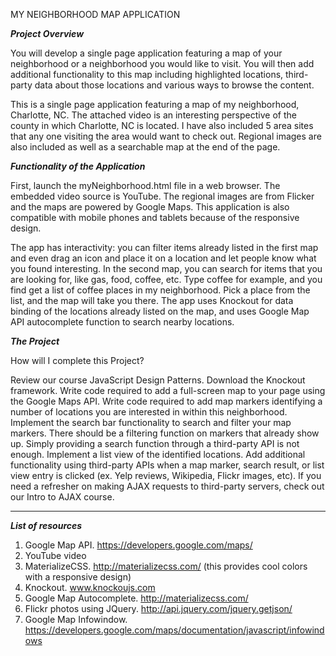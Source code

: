 MY NEIGHBORHOOD MAP APPLICATION


*****Project Overview*****

You will develop a single page application featuring a map of your neighborhood or a neighborhood you would like to visit. You will then add additional functionality to this map including highlighted locations, third-party data about those locations and various ways to browse the content.

This is a single page application featuring a map of my neighborhood, Charlotte, NC. The attached video is an interesting perspective of the county in which Charlotte, NC is located.  I have also included 5 area sites that any one visiting the area would want to check out.  Regional images are also included as well as a searchable map at the end of the page.

*****Functionality of the Application*****

First, launch the myNeighborhood.html file in a web browser. The embedded video source is YouTube. The regional images are from Flicker and the maps are powered by Google Maps.  This application is also compatible with mobile phones and tablets because of the responsive design.

The app has interactivity: you can filter items already listed in the first map and even drag an icon and place it on a location and let people know what you found interesting.  In the second map, you can search for items that you are looking for, like gas, food, coffee, etc. Type coffee for example, and you find get a list of coffee places in my neighborhood. Pick a place from the list, and the map will take you there. The app uses Knockout for data binding of the locations already listed on the map, and uses Google Map API autocomplete function to search nearby locations.



*****The Project*****

How will I complete this Project?

Review our course JavaScript Design Patterns.
Download the Knockout framework.
Write code required to add a full-screen map to your page using the Google Maps API.
Write code required to add map markers identifying a number of locations you are interested in within this neighborhood.
Implement the search bar functionality to search and filter your map markers. There should be a filtering function on markers that already show up. Simply providing a search function through a third-party API is not enough.
Implement a list view of the identified locations.
Add additional functionality using third-party APIs when a map marker, search result, or list view entry is clicked (ex. Yelp reviews, Wikipedia, Flickr images, etc). If you need a refresher on making AJAX requests to third-party servers, check out our Intro to AJAX course.


----------------------------------------------------------------------------------------------------------------------------------------------------------------------------

*****List of resources*****
1. Google Map API. https://developers.google.com/maps/
2. YouTube video
3. MaterializeCSS. http://materializecss.com/  (this provides cool colors with a responsive design)
4. Knockout. www.knockoujs.com
5. Google Map Autocomplete. http://materializecss.com/
6. Flickr photos using JQuery. http://api.jquery.com/jquery.getjson/
7. Google Map Infowindow. https://developers.google.com/maps/documentation/javascript/infowindows
